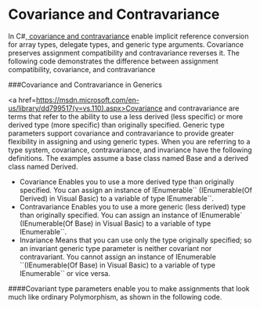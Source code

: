 # Covariance and Contravariance

In C#,<a href=https://msdn.microsoft.com/en-us/library/mt654055.aspx> covariance and contravariance</a> enable implicit reference conversion for array types, delegate types, and generic type arguments. Covariance preserves assignment compatibility and contravariance reverses it.
The following code demonstrates the difference between assignment compatibility, covariance, and contravariance



###Covariance and Contravariance in Generics

<a href=https://msdn.microsoft.com/en-us/library/dd799517(v=vs.110).aspx>Covariance and contravariance </a>are terms that refer to the ability to use a less derived (less specific) or more derived type (more specific) than originally specified. Generic type parameters support covariance and contravariance to provide greater flexibility in assigning and using generic types. When you are referring to a type system, covariance, contravariance, and invariance have the following definitions. The examples assume a base class named Base and a derived class named Derived.
<ul>
<li>Covariance
Enables you to use a more derived type than originally specified.
You can assign an instance of IEnumerable`<Derived>` (IEnumerable(Of Derived) in Visual Basic) to a variable of type IEnumerable`<Base>`.
<li>Contravariance
Enables you to use a more generic (less derived) type than originally specified.
You can assign an instance of IEnumerable`<Base> (IEnumerable(Of Base) in Visual Basic) to a variable of type IEnumerable`<Derived>`.
<li>Invariance
Means that you can use only the type originally specified; so an invariant generic type parameter is neither covariant nor contravariant.
You cannot assign an instance of IEnumerable `<Base>`(IEnumerable(Of Base) in Visual Basic) to a variable of type IEnumerable`<Derived>` or vice versa.
</ul>

####Covariant type parameters enable you to make assignments that look much like ordinary Polymorphism, as shown in the following code.

```C#

```
